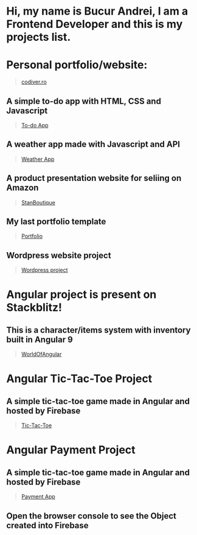 # Hi, my name is Bucur Andrei, I am a Frontend Developer and this is my projects list.

# Personal portfolio/website: 
> [codiver.ro](https://codiver.ro)


## A simple to-do app with HTML, CSS and Javascript
> [To-do App](https://tabask0.github.io/TodoApp)

## A weather app made with Javascript and API
> [Weather App](https://codiver.ro/WeatherApp/)

## A product presentation website for seliing on Amazon 
> [StanBoutique](https://tabask0.github.io/StanBoutique/)

## My last portfolio template
> [Portfolio](https://tabask0.github.io/PortfolioTemplate/)

## Wordpress website project
> [Wordpress project](https://scoalamionescu.ro/)

#  Angular project is present on Stackblitz!
## This is a character/items system with inventory built in Angular 9

> [WorldOfAngular](https://stackblitz.com/edit/angular-ivy-y4rgap)

# Angular Tic-Tac-Toe Project
## A  simple tic-tac-toe game made in Angular and hosted by Firebase
> [Tic-Tac-Toe](https://emency-31de2.web.app/)

# Angular Payment Project
## A  simple tic-tac-toe game made in Angular and hosted by Firebase
> [Payment App](https://payment-preview.firebaseapp.com/)
## Open the browser console to see the Object created into Firebase
